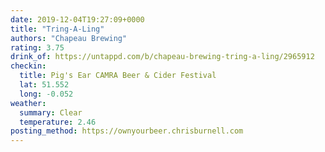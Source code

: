 ```yaml
---
date: 2019-12-04T19:27:09+0000
title: "Tring-A-Ling"
authors: "Chapeau Brewing"
rating: 3.75
drink_of: https://untappd.com/b/chapeau-brewing-tring-a-ling/2965912
checkin:
  title: Pig's Ear CAMRA Beer & Cider Festival
  lat: 51.552
  long: -0.052
weather:
  summary: Clear
  temperature: 2.46
posting_method: https://ownyourbeer.chrisburnell.com
---
```


